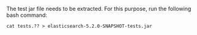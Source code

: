 The test jar file needs to be extracted. For this purpose, run the following bash command:

 ```
cat tests.?? > elasticsearch-5.2.0-SNAPSHOT-tests.jar
 ```
